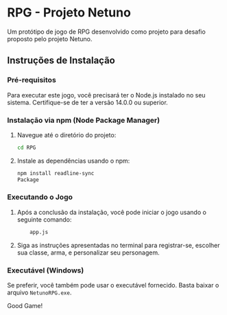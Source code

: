 # RPG - Projeto Netuno

Um protótipo de jogo de RPG desenvolvido como projeto para desafio proposto pelo projeto Netuno.

## Instruções de Instalação

### Pré-requisitos

Para executar este jogo, você precisará ter o Node.js instalado no seu sistema. Certifique-se de ter a versão 14.0.0 ou superior.

### Instalação via npm (Node Package Manager)

1. Navegue até o diretório do projeto:

    ```bash
    cd RPG
    ```

2. Instale as dependências usando o npm:

    ```bash
    npm install readline-sync
	Package	
    ```

### Executando o Jogo

1. Após a conclusão da instalação, você pode iniciar o jogo usando o seguinte comando:

    ```bash
    	app.js
    ```

2. Siga as instruções apresentadas no terminal para registrar-se, escolher sua classe, arma, e personalizar seu personagem.

### Executável (Windows)

Se preferir, você também pode usar o executável fornecido. Basta baixar o arquivo `NetunoRPG.exe`.


Good Game!
